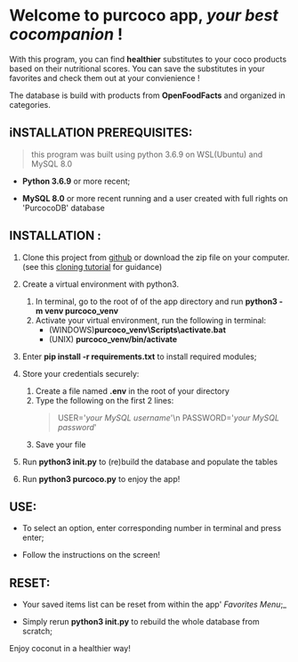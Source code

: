 # Welcome to purcoco app, _your best cocompanion_ !

With this program, you can find **healthier** substitutes to your coco products based on their nutritional scores. 
You can save the substitutes in your favorites and check them out at your convienience !

The database is build with products from **OpenFoodFacts** and organized in categories.


## iNSTALLATION PREREQUISITES:
> this program was built using python 3.6.9 on WSL(Ubuntu) and MySQL 8.0

- **Python 3.6.9** or more recent;

- **MySQL 8.0** or more recent running and a user created with full rights on 'PurcocoDB' database


## INSTALLATION :

1. Clone this project from [github](https://github.com/Himajin25/OCRP5.git) or download the zip file on your computer.
    (see this [cloning tutorial](https://help.github.com/en/github/creating-cloning-and-archiving-repositories/cloning-a-repository) for guidance)

2. Create a virtual environment with python3. 
    1. In terminal, go to the root of of the app directory and run **python3 -m venv purcoco_venv**
    2. Activate your virtual environment, run the following in terminal:
        - (WINDOWS)**purcoco_venv\Scripts\activate.bat** 
        - (UNIX) **purcoco_venv/bin/activate**

3. Enter **pip install -r requirements.txt** to install required modules;

4. Store your credentials securely:
    1. Create a file named **.env** in the root of your directory 
    2. Type the following on the first 2 lines: 
        > USER='_your MySQL username_'\n
        > PASSWORD='_your MySQL password_'
    3. Save your file 

5. Run **python3 init.py** to (re)build the database and populate the tables

6. Run **python3 purcoco.py** to enjoy the app!


## USE:

- To select an option, enter corresponding number in terminal and press enter;

- Follow the instructions on the screen!

## RESET:

- Your saved items list can be reset from within the app' _Favorites Menu_;_

- Simply rerun **python3 init.py** to rebuild the whole database from scratch;



Enjoy coconut in a healthier way!